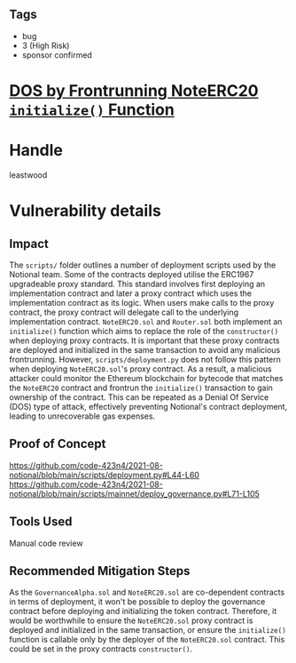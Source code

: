 ## Tags

- bug
- 3 (High Risk)
- sponsor confirmed

# [DOS by Frontrunning NoteERC20 `initialize()` Function](https://github.com/code-423n4/2021-08-notional-findings/issues/7) 

# Handle

leastwood


# Vulnerability details

## Impact

The `scripts/` folder outlines a number of deployment scripts used by the Notional team. Some of the contracts deployed utilise the ERC1967 upgradeable proxy standard. This standard involves first deploying an implementation contract and later a proxy contract which uses the implementation contract as its logic. When users make calls to the proxy contract, the proxy contract will delegate call to the underlying implementation contract. `NoteERC20.sol` and `Router.sol` both implement an `initialize()` function which aims to replace the role of the `constructor()` when deploying proxy contracts. It is important that these proxy contracts are deployed and initialized in the same transaction to avoid any malicious frontrunning. However, `scripts/deployment.py` does not follow this pattern when deploying `NoteERC20.sol`'s proxy contract. As a result, a malicious attacker could monitor the Ethereum blockchain for bytecode that matches the `NoteERC20` contract and frontrun the `initialize()` transaction to gain ownership of the contract. This can be repeated as a Denial Of Service (DOS) type of attack, effectively preventing Notional's contract deployment, leading to unrecoverable gas expenses.

## Proof of Concept

https://github.com/code-423n4/2021-08-notional/blob/main/scripts/deployment.py#L44-L60
https://github.com/code-423n4/2021-08-notional/blob/main/scripts/mainnet/deploy_governance.py#L71-L105

## Tools Used

Manual code review

## Recommended Mitigation Steps

As the `GovernanceAlpha.sol` and `NoteERC20.sol` are co-dependent contracts in terms of deployment, it won't be possible to deploy the governance contract before deploying and initializing the token contract. Therefore, it would be worthwhile to ensure the `NoteERC20.sol` proxy contract is deployed and initialized in the same transaction, or ensure the `initialize()` function is callable only by the deployer of the `NoteERC20.sol` contract. This could be set in the proxy contracts `constructor()`. 

